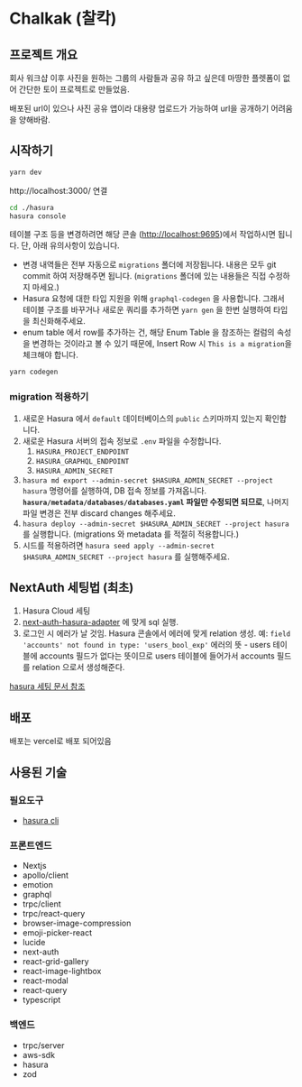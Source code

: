 # Chalkak (찰칵)

## 프로젝트 개요

회사 워크샵 이후 사진을 원하는 그룹의 사람들과 공유 하고 싶은데 마땅한 플렛폼이 없어 간단한 토이 프로젝트로 만들었음.

배포된 url이 있으나 사진 공유 앱이라 대용량 업로드가 가능하여 url을 공개하기 어려움을 양해바람.

## 시작하기

```bash
yarn dev
```

http://localhost:3000/ 연결

```bash
cd ./hasura
hasura console
```

테이블 구조 등을 변경하려면 해당 콘솔 (<http://localhost:9695>)에서 작업하시면 됩니다. 단, 아래 유의사항이 있습니다.

- 변경 내역들은 전부 자동으로 `migrations` 폴더에 저장됩니다. 내용은 모두 git commit 하여 저장해주면 됩니다. (`migrations` 폴더에 있는 내용들은 직접 수정하지 마세요.)
- Hasura 요청에 대한 타입 지원을 위해 `graphql-codegen` 을 사용합니다. 그래서 테이블 구조를 바꾸거나 새로운 쿼리를 추가하면 `yarn gen` 을 한번 실행하여 타입을 최신화해주세요.
- enum table 에서 row를 추가하는 건, 해당 Enum Table 을 참조하는 컬럼의 속성을 변경하는 것이라고 볼 수 있기 때문에, Insert Row 시 `This is a migration`을 체크해야 합니다.

```bash
yarn codegen

```

### migration 적용하기

1. 새로운 Hasura 에서 `default` 데이터베이스의 `public` 스키마까지 있는지 확인합니다.
1. 새로운 Hasura 서버의 접속 정보로 `.env` 파일을 수정합니다.
   1. `HASURA_PROJECT_ENDPOINT`
   2. `HASURA_GRAPHQL_ENDPOINT`
   3. `HASURA_ADMIN_SECRET`
1. `hasura md export --admin-secret $HASURA_ADMIN_SECRET --project hasura` 명령어를 실행하여, DB 접속 정보를 가져옵니다. **`hasura/metadata/databases/databases.yaml` 파일만 수정되면 되므로**, 나머지 파일 변경은 전부 discard changes 해주세요.
1. `hasura deploy --admin-secret $HASURA_ADMIN_SECRET --project hasura` 를 실행합니다. (migrations 와 metadata 를 적절히 적용합니다.)
1. 시드를 적용하려면 `hasura seed apply --admin-secret $HASURA_ADMIN_SECRET --project hasura` 를 실행해주세요.

## NextAuth 세팅법 (최초)

1. Hasura Cloud 세팅
1. [next-auth-hasura-adapter](https://github.com/AmruthPillai/next-auth-hasura-adapter/blob/main/src/data/nextauth.sql) 에 맞게 sql 실행.
1. 로그인 시 에러가 날 것임. Hasura 콘솔에서 에러에 맞게 relation 생성. 예: `field 'accounts' not found in type: 'users_bool_exp'` 에러의 뜻 - users 테이블에 accounts 필드가 없다는 뜻이므로 users 테이블에 들어가서 accounts 필드를 relation 으로서 생성해준다.

[hasura 세팅 문서 참조](https://hasura.io/learn/graphql/hasura-authentication/integrations/nextjs-auth/)

## 배포

배포는 vercel로 배포 되어있음

## 사용된 기술

### 필요도구

- [hasura cli](https://hasura.io/docs/latest/hasura-cli/install-hasura-cli/)

### 프론트엔드

- Nextjs
- apollo/client
- emotion
- graphql
- trpc/client
- trpc/react-query
- browser-image-compression
- emoji-picker-react
- lucide
- next-auth
- react-grid-gallery
- react-image-lightbox
- react-modal
- react-query
- typescript

### 백엔드

- trpc/server
- aws-sdk
- hasura
- zod
